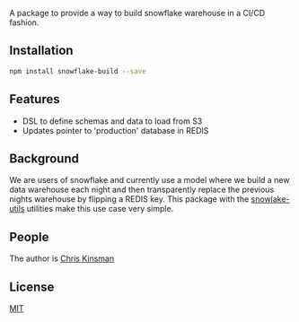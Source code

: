   
  A package to provide a way to build snowflake warehouse in a CI/CD fashion.

## Installation

```bash
npm install snowflake-build --save
```

## Features

  * DSL to define schemas and data to load from S3
  * Updates pointer to 'production' database in REDIS

## Background

We are users of snowflake and currently use a model where we build a new data warehouse each night and then transparently replace the previous nights warehouse by flipping a REDIS key.  This package with the [snowlake-utils](https://github.com/chirskinsman/snowflake-utils) utilities make this use case very simple.

## People

The author is [Chris Kinsman](https://github.com/chriskinsman)

## License

  [MIT](LICENSE)

